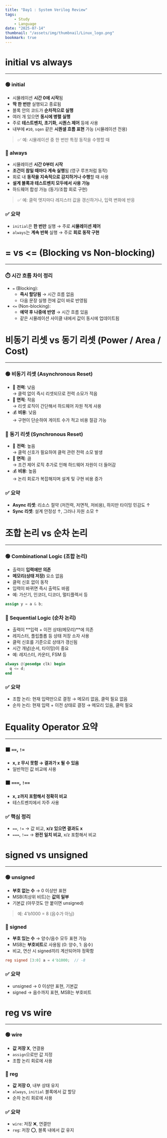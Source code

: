 ```yaml
---
title: "Day1 : System Verilog Review"
tags:
    - Study
    - Language
date: "2025-07-14"
thumbnail: "/assets/img/thumbnail/Linux_logo.png"
bookmark: true
---
```


# initial vs always
---
### 🟢 initial
- 시뮬레이션 **시간 0에 시작**됨
- **딱 한 번만** 실행되고 종료됨
- 블록 안의 코드가 **순차적으로 실행**
- 여러 개 있으면 **동시에 병렬 실행**
- 주로 **테스트벤치, 초기화, 시퀀스 제어** 등에 사용
- 내부에 `#10`, `sqen` 같은 **시퀀셜 흐름 표현** 가능 (시뮬레이션 전용)

> ✅ 예: 시뮬레이션 중 한 번만 특정 동작을 수행할 때

### 🔵 always
- 시뮬레이션 **시간 0부터 시작**
- **조건이 참일 때마다 계속 실행**됨 (영구 루프처럼 동작)
- 회로 내 **동작을 지속적으로 감지하거나 수행**할 때 사용
- **설계 블록과 테스트벤치 모두에서 사용 가능**
- 하드웨어 합성 가능 (동기/조합 회로 구현)

> ✅ 예: 클럭 엣지마다 레지스터 값을 갱신하거나, 입력 변화에 반응

### ✅ 요약
- `initial`은 **한 번만** 실행 → 주로 **시뮬레이션 제어**
- `always`는 **계속 반복** 실행 → 주로 **회로 동작 구현**

# = vs <= (Blocking vs Non-blocking)
---
### ⏱️ 시간 흐름 차이 정리
- `=` (Blocking):
  - **즉시 할당됨** → 시간 흐름 없음
  - 다음 문장 실행 전에 값이 바로 반영됨
- `<=` (Non-blocking):
  - **예약 후 나중에 반영** → 시간 흐름 있음
  - 같은 시뮬레이션 사이클 내에서 값이 동시에 업데이트됨

# 비동기 리셋 vs 동기 리셋 (Power / Area / Cost)
---
### 🟢 비동기 리셋 (Asynchronous Reset)
- 🔋 **전력**: 낮음  
  → 클럭 없이 즉시 리셋되므로 전력 소모가 적음
- 📐 **면적**: 작음  
  → 리셋 로직이 간단해서 하드웨어 자원 적게 사용
- 💰 **비용**: 낮음  
  → 구현이 단순하여 게이트 수가 적고 비용 절감 가능

### 🔵 동기 리셋 (Synchronous Reset)
- 🔋 **전력**: 높음  
  → 클럭 신호가 필요하여 클럭 관련 전력 소모 발생
- 📐 **면적**: 큼  
  → 조건 제어 로직 추가로 인해 하드웨어 자원이 더 들어감
- 💰 **비용**: 높음  
  → 논리 회로가 복잡해지며 설계 및 구현 비용 증가

### ✅ 요약
- **Async 리셋**: 리소스 절약 (저전력, 저면적, 저비용), 하지만 타이밍 민감도 ↑
- **Sync 리셋**: 설계 안정성 ↑, 그러나 자원 소모 ↑

# 조합 논리 vs 순차 논리
---
### 🟢 Combinational Logic (조합 논리)
- 출력이 **입력에만 의존**
- **메모리(상태 저장)** 요소 없음
- 클럭 신호 없이 동작
- 입력이 바뀌면 즉시 출력도 바뀜
- 예: 가산기, 인코더, 디코더, 멀티플렉서 등

```verilog
assign y = a & b;
```

### 🔵 Sequential Logic (순차 논리)
- 출력이 **입력 + 이전 상태(메모리)**에 의존
- 레지스터, 플립플롭 등 상태 저장 소자 사용
- 클럭 신호를 기준으로 상태가 갱신됨
- 시간 개념(순서, 타이밍)이 중요
- 예: 레지스터, 카운터, FSM 등

```verilog
always @(posedge clk) begin
  q <= d;
end
```

### ✅ 요약
- 조합 논리: 현재 입력만으로 결정 → 메모리 없음, 클럭 필요 없음
- 순차 논리: 현재 입력 + 이전 상태로 결정 → 메모리 있음, 클럭 필요

# Equality Operator 요약
---
### ⬛ `==`, `!=`
- **x, z 무시 못함 → 결과가 x 될 수 있음**
- 일반적인 값 비교에 사용

### ⬛ `===`, `!==`
- **x, z까지 포함해서 정확히 비교**
- 테스트벤치에서 자주 사용

### ✅ 핵심 정리
- `==`, `!=` → 값 비교, **x/z 있으면 결과도 x**
- `===`, `!==` → **완전 일치 비교**, x/z 포함해서 비교

# signed vs unsigned
---
### 🟢 unsigned
- **부호 없는 수** → 0 이상만 표현
- MSB(최상위 비트)는 **값의 일부**
- 기본값 (아무것도 안 붙이면 unsigned)

> 예: 4'b1000 = 8 (음수가 아님)

### 🔵 signed
- **부호 있는 수** → 양수/음수 모두 표현 가능
- MSB는 **부호비트**로 사용됨 (0: 양수, 1: 음수)
- 비교, 연산 시 signed끼리 계산되어야 정확함

```verilog
reg signed [3:0] a = 4'b1000;  // -8
```

### ✅ 요약
- unsigned → 0 이상만 표현, 기본값
- signed → 음수까지 표현, MSB는 부호비트

# reg vs wire
---
### 🟢 wire
- **값 저장 X**, 연결용
- `assign`으로만 값 지정
- 조합 논리 회로에 사용

### 🔵 reg
- **값 저장 O**, 내부 상태 유지
- `always`, `initial` 블록에서 값 할당
- 순차 논리 회로에 사용

### ✅ 요약
- `wire`: 저장 ❌, 연결만  
- `reg`: 저장 ⭕, 블록 내에서 값 유지




